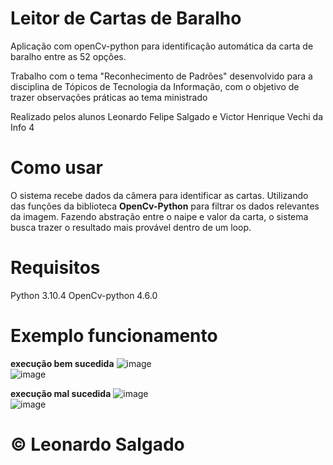 # Leitor de Cartas de Baralho

Aplicação com openCv-python para identificação automática da carta de baralho entre as 52 opções. 

Trabalho com o tema "Reconhecimento de Padrões" desenvolvido para a disciplina de Tópicos de Tecnologia da Informação, com o objetivo de trazer observações práticas ao tema ministrado

Realizado pelos alunos Leonardo Felipe Salgado e Victor Henrique Vechi da Info 4

# Como usar

O sistema recebe dados da câmera para identificar as cartas. Utilizando das funções da biblioteca **OpenCv-Python** para filtrar os dados relevantes da imagem. 
Fazendo abstração entre o naipe e valor da carta, o sistema busca trazer o resultado mais provável dentro de um loop. 

# Requisitos

Python 3.10.4
OpenCv-python 4.6.0

# Exemplo funcionamento
**execução bem sucedida**
![image](https://user-images.githubusercontent.com/53799801/187100461-50803edc-92d1-4894-9e04-0bcbd803197f.png)<br>
![image](https://user-images.githubusercontent.com/53799801/187100528-d153c6d0-3acf-40f0-8b56-2374a7c0a3f1.png)<br>


**execução mal sucedida**
![image](https://user-images.githubusercontent.com/53799801/187100557-9789ae30-d153-4b04-9e49-ba7a6b51b54d.png)<br>
![image](https://user-images.githubusercontent.com/53799801/187100579-7f51e9a3-0e90-432b-9572-d68b8086bb02.png)<br>

# &copy; Leonardo Salgado


